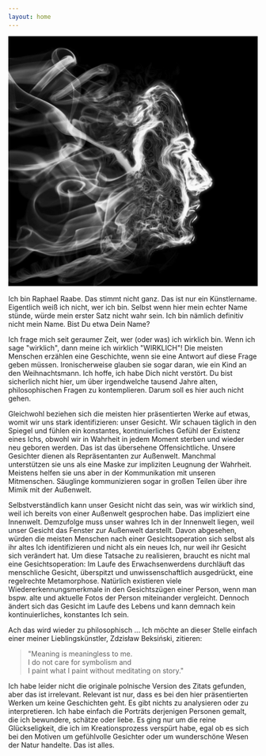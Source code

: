 ```yaml
---
layout: home
---
```


![Maske](/img/profil.jpg#circularProfile)

Ich bin Raphael Raabe. Das stimmt nicht ganz. Das ist nur ein Künstlername. Eigentlich weiß ich nicht, wer ich bin. Selbst wenn hier mein echter Name stünde, würde mein erster Satz nicht wahr sein. Ich bin nämlich definitiv nicht mein Name. Bist Du etwa Dein Name?

Ich frage mich seit geraumer Zeit, wer (oder was) ich wirklich bin. Wenn ich sage "wirklich", dann meine ich wirklich "WIRKLICH"! Die meisten Menschen erzählen eine Geschichte, wenn sie eine Antwort auf diese Frage geben müssen. Ironischerweise glauben sie sogar daran, wie ein Kind an den Weihnachtsmann. Ich hoffe, ich habe Dich nicht verstört. Du bist sicherlich nicht hier, um über irgendwelche tausend Jahre alten, philosophischen Fragen zu kontemplieren. Darum soll es hier auch nicht gehen.

Gleichwohl beziehen sich die meisten hier präsentierten Werke auf etwas, womit wir uns stark identifizieren: unser Gesicht. Wir schauen täglich in den Spiegel und fühlen ein konstantes, kontinuierliches Gefühl der Existenz eines Ichs, obwohl wir in Wahrheit in jedem Moment sterben und wieder neu geboren werden. Das ist das übersehene Offensichtliche. Unsere Gesichter dienen als Repräsentanten zur Außenwelt. Manchmal unterstützen sie uns als eine Maske zur impliziten Leugnung der Wahrheit. Meistens helfen sie uns aber in der Kommunikation mit unseren Mitmenschen. Säuglinge kommunizieren sogar in großen Teilen über ihre Mimik mit der Außenwelt.

Selbstverständlich kann unser Gesicht nicht das sein, was wir wirklich sind, weil ich bereits von einer Außenwelt gesprochen habe. Das impliziert eine Innenwelt. Demzufolge muss unser wahres Ich in der Innenwelt liegen, weil unser Gesicht das Fenster zur Außenwelt darstellt. Davon abgesehen, würden die meisten Menschen nach einer Gesichtsoperation sich selbst als ihr altes Ich identifizieren und nicht als ein neues Ich, nur weil ihr Gesicht sich verändert hat. Um diese Tatsache zu realisieren, braucht es nicht mal eine Gesichtsoperation: Im Laufe des Erwachsenwerdens durchläuft das menschliche Gesicht, überspitzt und unwissenschaftlich ausgedrückt, eine regelrechte Metamorphose. Natürlich existieren viele Wiedererkennungsmerkmale in den Gesichtszügen einer Person, wenn man bspw. alte und aktuelle Fotos der Person miteinander vergleicht. Dennoch ändert sich das Gesicht im Laufe des Lebens und kann demnach kein kontinuierliches, konstantes Ich sein.

Ach das wird wieder zu philosophisch ... Ich möchte an dieser Stelle einfach einer meiner Lieblingskünstler, Zdzisław Beksiński, zitieren:



> "Meaning is meaningless to me.  
> I do not care for symbolism and  
> I paint what I paint without meditating on story."


Ich habe leider nicht die originale polnische Version des Zitats gefunden, aber das ist irrelevant. Relevant ist nur, dass es bei den hier präsentierten Werken um keine Geschichten geht. Es gibt nichts zu analysieren oder zu interpretieren. Ich habe einfach die Porträts derjenigen Personen gemalt, die ich bewundere, schätze oder liebe. Es ging nur um die reine Glückseligkeit, die ich im Kreationsprozess verspürt habe, egal ob es sich bei den Motiven um gefühlvolle Gesichter oder um wunderschöne Wesen der Natur handelte. Das ist alles.